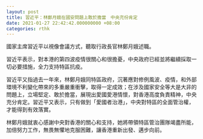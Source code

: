 ```yaml
---
layout: post
title: 習近平：林鄭月娥在國安問題上敢於擔當　中央充份肯定
date: 2021-01-27 22:42:42.000000000 +08:00
categories: rthk
---
```


國家主席習近平以視像會議方式，聽取行政長官林鄭月娥述職。

習近平表示，對本港的第四波疫情很關心和很擔憂，中央政府已經並將繼續採取一切必要措施，全力支持特區抗疫。

習近平又指過去一年來，林鄭月娥同特區政府，沉著應對修例風波、疫情，和外部環境不利變化帶來的多重嚴重衝擊，取得一定成效；在涉及國家安全等大是大非的問題上，立場堅定、敢於擔當，展現出愛國愛港情懷，對香港高度負責精神，中央充分肯定。習近平又表示，只有做到「愛國者治港」，中央對特區的全面管治權，才能得到有效落實。

林鄭月娥就衷心感謝中央對香港的關心和支持，她將帶領特區管治團隊竭盡所能，加倍努力工作，無畏無懼地克服困難，讓香港重新出發、邁步向前。
